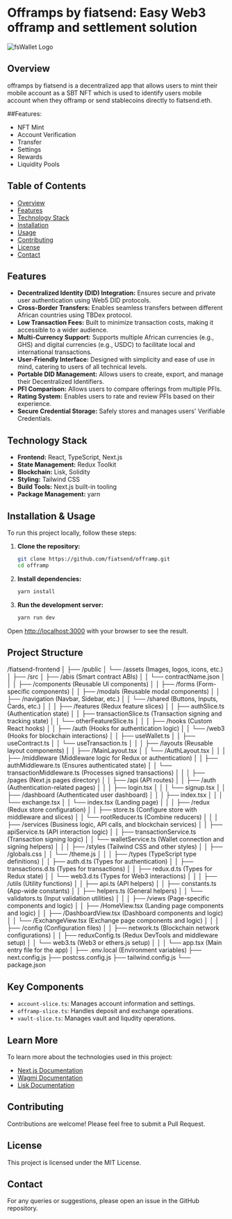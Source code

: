 # Offramps by fiatsend: Easy Web3 offramp and settlement solution

![fsWallet Logo](./public//favicon.ico)

## Overview

offramps by fiatsend is a decentralized app that allows users to mint their mobile account as a SBT NFT which is used to identify users mobile account when they offramp or send stablecoins directly to fiatsend.eth.

##Features:

- NFT Mint
- Account Verification
- Transfer
- Settings
- Rewards
- Liquidity Pools

## Table of Contents

- [Overview](#overview)
- [Features](#features)
- [Technology Stack](#technology-stack)
- [Installation](#installation)
- [Usage](#usage)
- [Contributing](#contributing)
- [License](#license)
- [Contact](#contact)

## Features

- **Decentralized Identity (DID) Integration:** Ensures secure and private user authentication using Web5 DID protocols.
- **Cross-Border Transfers:** Enables seamless transfers between different African countries using TBDex protocol.
- **Low Transaction Fees:** Built to minimize transaction costs, making it accessible to a wider audience.
- **Multi-Currency Support:** Supports multiple African currencies (e.g., GHS) and digital currencies (e.g., USDC) to facilitate local and international transactions.
- **User-Friendly Interface:** Designed with simplicity and ease of use in mind, catering to users of all technical levels.
- **Portable DID Management:** Allows users to create, export, and manage their Decentralized Identifiers.
- **PFI Comparison:** Allows users to compare offerings from multiple PFIs.
- **Rating System:** Enables users to rate and review PFIs based on their experience.
- **Secure Credential Storage:** Safely stores and manages users' Verifiable Credentials.

## Technology Stack

- **Frontend:** React, TypeScript, Next.js
- **State Management:** Redux Toolkit
- **Blockchain:** Lisk, Solidity
- **Styling:** Tailwind CSS
- **Build Tools:** Next.js built-in tooling
- **Package Management:** yarn

## Installation & Usage

To run this project locally, follow these steps:

1. **Clone the repository:**

   ```bash
   git clone https://github.com/fiatsend/offramp.git
   cd offramp
   ```

2. **Install dependencies:**

   ```bash
   yarn install
   ```

3. **Run the development server:**

   ```bash
   yarn run dev
   ```

Open [http://localhost:3000](http://localhost:3000) with your browser to see the result.

## Project Structure

/fiatsend-frontend
│
├── /public
│ └── /assets (Images, logos, icons, etc.)
│
├── /src
│ ├── /abis (Smart contract ABIs)
│ │ └── contractName.json
│ │
│ ├── /components (Reusable UI components)
│ │ ├── /forms (Form-specific components)
│ │ ├── /modals (Reusable modal components)
│ │ ├── /navigation (Navbar, Sidebar, etc.)
│ │ └── /shared (Buttons, Inputs, Cards, etc.)
│ │
│ ├── /features (Redux feature slices)
│ │ ├── authSlice.ts (Authentication state)
│ │ ├── transactionSlice.ts (Transaction signing and tracking state)
│ │ └── otherFeatureSlice.ts
│ │
│ ├── /hooks (Custom React hooks)
│ │ ├── /auth (Hooks for authentication logic)
│ │ └── /web3 (Hooks for blockchain interactions)
│ │ ├── useWallet.ts
│ │ ├── useContract.ts
│ │ └── useTransaction.ts
│ │
│ ├── /layouts (Reusable layout components)
│ │ ├── /MainLayout.tsx
│ │ └── /AuthLayout.tsx
│ │
│ ├── /middleware (Middleware logic for Redux or authentication)
│ │ ├── authMiddleware.ts (Ensures authenticated state)
│ │ └── transactionMiddleware.ts (Processes signed transactions)
│ │
│ ├── /pages (Next.js pages directory)
│ │ ├── /api (API routes)
│ │ ├── /auth (Authentication-related pages)
│ │ │ ├── login.tsx
│ │ │ └── signup.tsx
│ │ ├── /dashboard (Authenticated user dashboard)
│ │ │ ├── index.tsx
│ │ │ └── exchange.tsx
│ │ └── index.tsx (Landing page)
│ │
│ ├── /redux (Redux store configuration)
│ │ ├── store.ts (Configure store with middleware and slices)
│ │ └── rootReducer.ts (Combine reducers)
│ │
│ ├── /services (Business logic, API calls, and blockchain services)
│ │ ├── apiService.ts (API interaction logic)
│ │ ├── transactionService.ts (Transaction signing logic)
│ │ └── walletService.ts (Wallet connection and signing helpers)
│ │
│ ├── /styles (Tailwind CSS and other styles)
│ │ ├── /globals.css
│ │ └── /theme.js
│ │
│ ├── /types (TypeScript type definitions)
│ │ ├── auth.d.ts (Types for authentication)
│ │ ├── transactions.d.ts (Types for transactions)
│ │ ├── redux.d.ts (Types for Redux state)
│ │ └── web3.d.ts (Types for Web3 interactions)
│ │
│ ├── /utils (Utility functions)
│ │ ├── api.ts (API helpers)
│ │ ├── constants.ts (App-wide constants)
│ │ ├── helpers.ts (General helpers)
│ │ └── validators.ts (Input validation utilities)
│ │
│ ├── /views (Page-specific components and logic)
│ │ ├── /HomeView.tsx (Landing page components and logic)
│ │ ├── /DashboardView.tsx (Dashboard components and logic)
│ │ └── /ExchangeView.tsx (Exchange page components and logic)
│ │
│ ├── /config (Configuration files)
│ │ ├── network.ts (Blockchain network configurations)
│ │ ├── reduxConfig.ts (Redux DevTools and middleware setup)
│ │ └── web3.ts (Web3 or ethers.js setup)
│ │
│ └── app.tsx (Main entry file for the app)
│
├── .env.local (Environment variables)
├── next.config.js
├── postcss.config.js
├── tailwind.config.js
└── package.json

## Key Components

- `account-slice.ts`: Manages account information and settings.
- `offramp-slice.ts`: Handles deposit and exchange operations.
- `vault-slice.ts`: Manages vault and liqudity operations.

## Learn More

To learn more about the technologies used in this project:

- [Next.js Documentation](https://nextjs.org/docs)
- [Wagmi Documentation](https://wagmi.sh/react/getting-started)
- [Lisk Documentation](https://docs.lisk.com/building-on-lisk/interacting-with-the-blockchain/viem)

## Contributing

Contributions are welcome! Please feel free to submit a Pull Request.

## License

This project is licensed under the MIT License.

## Contact

For any queries or suggestions, please open an issue in the GitHub repository.
